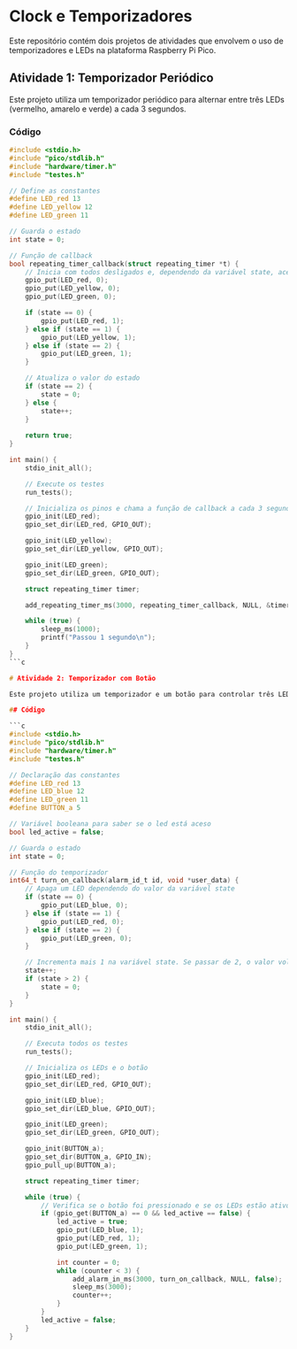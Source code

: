 # Clock e Temporizadores

Este repositório contém dois projetos de atividades que envolvem o uso de temporizadores e LEDs na plataforma Raspberry Pi Pico.

## Atividade 1: Temporizador Periódico

Este projeto utiliza um temporizador periódico para alternar entre três LEDs (vermelho, amarelo e verde) a cada 3 segundos.

### Código

```c
#include <stdio.h>
#include "pico/stdlib.h"
#include "hardware/timer.h"
#include "testes.h"

// Define as constantes
#define LED_red 13
#define LED_yellow 12
#define LED_green 11

// Guarda o estado
int state = 0;

// Função de callback
bool repeating_timer_callback(struct repeating_timer *t) {
    // Inicia com todos desligados e, dependendo da variável state, acende o próximo LED
    gpio_put(LED_red, 0);
    gpio_put(LED_yellow, 0);
    gpio_put(LED_green, 0);

    if (state == 0) {
        gpio_put(LED_red, 1);
    } else if (state == 1) {
        gpio_put(LED_yellow, 1);
    } else if (state == 2) {
        gpio_put(LED_green, 1);
    }

    // Atualiza o valor do estado
    if (state == 2) {
        state = 0;
    } else {
        state++;
    }
        
    return true;    
}

int main() {
    stdio_init_all();

    // Execute os testes
    run_tests();

    // Inicializa os pinos e chama a função de callback a cada 3 segundos
    gpio_init(LED_red);
    gpio_set_dir(LED_red, GPIO_OUT);

    gpio_init(LED_yellow);
    gpio_set_dir(LED_yellow, GPIO_OUT);

    gpio_init(LED_green);
    gpio_set_dir(LED_green, GPIO_OUT);

    struct repeating_timer timer;

    add_repeating_timer_ms(3000, repeating_timer_callback, NULL, &timer);

    while (true) {
        sleep_ms(1000);
        printf("Passou 1 segundo\n");
    }
}
```c

# Atividade 2: Temporizador com Botão

Este projeto utiliza um temporizador e um botão para controlar três LEDs (vermelho, azul e verde). Os LEDs são ativados quando o botão é pressionado, e o temporizador apaga cada LED sequencialmente a cada 3 segundos.

## Código

```c
#include <stdio.h>
#include "pico/stdlib.h"
#include "hardware/timer.h"
#include "testes.h"

// Declaração das constantes
#define LED_red 13
#define LED_blue 12
#define LED_green 11
#define BUTTON_a 5

// Variável booleana para saber se o led está aceso
bool led_active = false;

// Guarda o estado
int state = 0;

// Função do temporizador
int64_t turn_on_callback(alarm_id_t id, void *user_data) {
    // Apaga um LED dependendo do valor da variável state
    if (state == 0) {
        gpio_put(LED_blue, 0);
    } else if (state == 1) {
        gpio_put(LED_red, 0);
    } else if (state == 2) {
        gpio_put(LED_green, 0);
    } 

    // Incrementa mais 1 na variável state. Se passar de 2, o valor volta para 0
    state++;
    if (state > 2) {
        state = 0;
    }
}

int main() {
    stdio_init_all();

    // Executa todos os testes
    run_tests();

    // Inicializa os LEDs e o botão
    gpio_init(LED_red);
    gpio_set_dir(LED_red, GPIO_OUT);

    gpio_init(LED_blue);
    gpio_set_dir(LED_blue, GPIO_OUT);

    gpio_init(LED_green);
    gpio_set_dir(LED_green, GPIO_OUT);

    gpio_init(BUTTON_a);
    gpio_set_dir(BUTTON_a, GPIO_IN);
    gpio_pull_up(BUTTON_a);

    struct repeating_timer timer;

    while (true) {
        // Verifica se o botão foi pressionado e se os LEDs estão ativos
        if (gpio_get(BUTTON_a) == 0 && led_active == false) {
            led_active = true;
            gpio_put(LED_blue, 1);
            gpio_put(LED_red, 1);
            gpio_put(LED_green, 1);

            int counter = 0;
            while (counter < 3) {
                add_alarm_in_ms(3000, turn_on_callback, NULL, false);
                sleep_ms(3000);
                counter++;
            }
        }
        led_active = false;
    }
}

